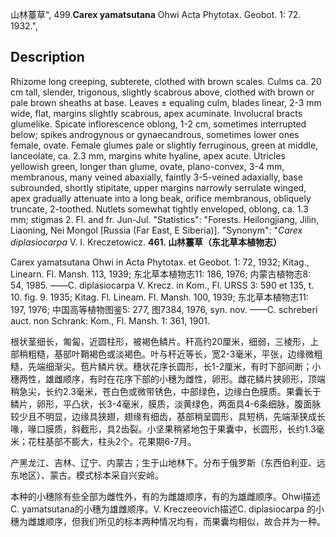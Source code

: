 山林薹草",
499.**Carex yamatsutana** Ohwi Acta Phytotax. Geobot. 1: 72. 1932.",

## Description
Rhizome long creeping, subterete, clothed with brown scales. Culms ca. 20 cm tall, slender, trigonous, slightly scabrous above, clothed with brown or pale brown sheaths at base. Leaves ± equaling culm, blades linear, 2-3 mm wide, flat, margins slightly scabrous, apex acuminate. Involucral bracts glumelike. Spicate inflorescence oblong, 1-2 cm, sometimes interrupted below; spikes androgynous or gynaecandrous, sometimes lower ones female, ovate. Female glumes pale or slightly ferruginous, green at middle, lanceolate, ca. 2.3 mm, margins white hyaline, apex acute. Utricles yellowish green, longer than glume, ovate, plano-convex, 3-4 mm, membranous, many veined abaxially, faintly 3-5-veined adaxially, base subrounded, shortly stipitate, upper margins narrowly serrulate winged, apex gradually attenuate into a long beak, orifice membranous, obliquely truncate, 2-toothed. Nutlets somewhat tightly enveloped, oblong, ca. 1.3 mm; stigmas 2. Fl. and fr. Jun-Jul.
  "Statistics": "Forests. Heilongjiang, Jilin, Liaoning, Nei Mongol [Russia (Far East, E Siberia)].
  "Synonym": "*Carex diplasiocarpa* V. I. Kreczetowicz.
**461. 山林薹草（东北草本植物志）**

Carex yamatsutana Ohwi in Acta Phytotax. et Geobot. 1: 72, 1932; Kitag., Linearn. Fl. Mansh. 113, 1939; 东北草本植物志11: 186, 1976; 内蒙古植物志8: 54, 1985. ——C. diplasiocarpa V. Krecz. in Kom., Fl. URSS 3: 590 et 135, t. 10. fig. 9. 1935; Kitag. Fl. Lineam. Fl. Mansh. 100, 1939; 东北草本植物志11: 197, 1976; 中国高等植物图鉴5: 277, 图7384, 1976, syn. nov. ——C. schreberi auct. non Schrank: Kom., Fl. Mansh. 1: 361, 1901.

根状茎细长，匍匐，近圆柱形，被褐色鳞片。秆高约20厘米，细弱，三棱形，上部稍粗糙，基部叶鞘褐色或淡褐色。叶与秆近等长，宽2-3毫米，平张，边缘微粗糙，先端细渐尖。苞片鳞片状。穗状花序长圆形，长1-2厘米，有时下部间断；小穗两性，雄雌顺序，有时在花序下部的小穗为雌性，卵形。雌花鳞片狭卵形，顶端稍急尖，长约2.3毫米，苍白色或微带锈色，中部绿色，边缘白色膜质。果囊长于鳞片，卵形，平凸状，长3-4毫米，膜质，淡黄绿色，两面具4-6条细脉，腹面脉较少且不明显，边缘具狭翅，翅缘有细齿，基部稍呈圆形，具短柄，先端渐狭成长喙，喙口膜质，斜截形，具2齿裂。小坚果稍紧地包于果囊中，长圆形，长约1.3毫米；花柱基部不膨大，柱头2个。花果期6-7月。

产黑龙江、吉林、辽宁、内蒙古；生于山地林下。分布于俄罗斯（东西伯利亚、远东地区）、蒙古。模式标本采自兴安岭。

本种的小穗除有些全部为雌性外，有的为雌雄顺序，有的为雄雌顺序。Ohwi描述C. yamatsutana的小穗为雄雌顺序。V. Kreczeeovich描述C. diplasiocarpa 的小穗为雌雄顺序，但我们所见的标本两种情况均有，而果囊均相似，故合并为一种。
